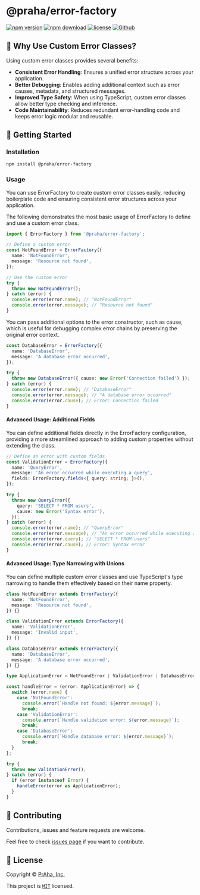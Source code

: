 # @praha/error-factory

[![npm version](https://badge.fury.io/js/@praha%2Ferror-factory.svg)](https://www.npmjs.com/package/@praha/error-factory)
[![npm download](https://img.shields.io/npm/dm/@praha/error-factory.svg)](https://www.npmjs.com/package/@praha/error-factory)
[![license](https://img.shields.io/badge/License-MIT-green.svg)](https://github.com/praha-inc/error-factory/blob/main/LICENSE)
[![Github](https://img.shields.io/github/followers/praha-inc?label=Follow&logo=github&style=social)](https://github.com/orgs/praha-inc/followers)

## 🤔 Why Use Custom Error Classes?

Using custom error classes provides several benefits:

- **Consistent Error Handling**: Ensures a unified error structure across your application.
- **Better Debugging**: Enables adding additional context such as error causes, metadata, and structured messages.
- **Improved Type Safety**: When using TypeScript, custom error classes allow better type checking and inference.
- **Code Maintainability**: Reduces redundant error-handling code and keeps error logic modular and reusable.

## 👏 Getting Started

### Installation

```bash
npm install @praha/error-factory
```

### Usage

You can use ErrorFactory to create custom error classes easily, reducing boilerplate code and ensuring consistent error structures across your application.

The following demonstrates the most basic usage of ErrorFactory to define and use a custom error class.

```ts
import { ErrorFactory } from '@praha/error-factory';

// Define a custom error
const NotFoundError = ErrorFactory({
  name: 'NotFoundError',
  message: 'Resource not found',
});

// Use the custom error
try {
  throw new NotFoundError();
} catch (error) {
  console.error(error.name); // "NotFoundError"
  console.error(error.message); // "Resource not found"
}
```

You can pass additional options to the error constructor, such as cause, which is useful for debugging complex error chains by preserving the original error context.

```ts
const DatabaseError = ErrorFactory({
  name: 'DatabaseError',
  message: 'A database error occurred',
});

try {
  throw new DatabaseError({ cause: new Error('Connection failed') });
} catch (error) {
  console.error(error.name); // "DatabaseError"
  console.error(error.message); // "A database error occurred"
  console.error(error.cause); // Error: Connection failed
}
```

#### Advanced Usage: Additional Fields

You can define additional fields directly in the ErrorFactory configuration, providing a more streamlined approach to adding custom properties without extending the class.

```ts
// Define an error with custom fields
const ValidationError = ErrorFactory({
  name: 'QueryError',
  message: 'An error occurred while executing a query',
  fields: ErrorFactory.fields<{ query: string; }>(),
});

try {
  throw new QueryError({
    query: 'SELECT * FROM users',
    cause: new Error('Syntax error'),
  });
} catch (error) {
  console.error(error.name); // "QueryError"
  console.error(error.message); // "An error occurred while executing a query"
  console.error(error.query); // "SELECT * FROM users"
  console.error(error.cause); // Error: Syntax error
}
```

#### Advanced Usage: Type Narrowing with Unions

You can define multiple custom error classes and use TypeScript's type narrowing to handle them effectively based on their name property.

```ts
class NotFoundError extends ErrorFactory({
  name: 'NotFoundError',
  message: 'Resource not found',
}) {}

class ValidationError extends ErrorFactory({
  name: 'ValidationError',
  message: 'Invalid input',
}) {}

class DatabaseError extends ErrorFactory({
  name: 'DatabaseError',
  message: 'A database error occurred',
}) {}

type ApplicationError = NotFoundError | ValidationError | DatabaseError;

const handleError = (error: ApplicationError) => {
  switch (error.name) {
    case 'NotFoundError':
      console.error(`Handle not found: ${error.message}`);
      break;
    case 'ValidationError':
      console.error(`Handle validation error: ${error.message}`);
      break;
    case 'DatabaseError':
      console.error(`Handle database error: ${error.message}`);
      break;
  }
};

try {
  throw new ValidationError();
} catch (error) {
  if (error instanceof Error) {
    handleError(error as ApplicationError);
  }
}
```

## 🤝 Contributing

Contributions, issues and feature requests are welcome.

Feel free to check [issues page](https://github.com/praha-inc/error-factory/issues) if you want to contribute.

## 📝 License

Copyright © [PrAha, Inc.](https://www.praha-inc.com/)

This project is [```MIT```](https://github.com/praha-inc/error-factory/blob/main/LICENSE) licensed.
